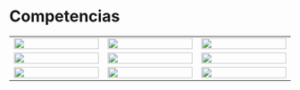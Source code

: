 # Competencias
<table align="center">
  <tbody widht= "35%">
  <tr>
    <td width="5%"><a href="#" width="33%"><img src="https://www.vectorlogo.zone/logos/python/python-icon.svg" width="100%"></a></td>
    <td width="5%"><a href="#" width="33%"><img src="https://www.vectorlogo.zone/logos/r-project/r-project-official.svg" width="100%"></a></td>
    <td width="5%"><a href="#" width="33%"><img src="https://www.vectorlogo.zone/logos/djangoproject/djangoproject-icon.svg" width="100%"></a></td>
  </tr>
  <tr>
    <td width="5%"><a href="#" width="33%"><img src="https://www.vectorlogo.zone/logos/w3_html5/w3_html5-icon.svg" width="100%"></a></td>
    <td width="5%"><a href="#" width="33%"><img src="https://www.vectorlogo.zone/logos/w3_css/w3_css-icon.svg" width="100%"></a></td>
    <td width="5%"><a href="#" width="33%"><img src="https://www.vectorlogo.zone/logos/git-scm/git-scm-icon.svg" width="100%"></a></td>
  </tr>
  <tr>
    <td width="5%"><a href="#" width="33%"><img src="https://www.vectorlogo.zone/logos/mysql/mysql-icon.svg" width="100%"></a></td>
    <td width="5%"><a href="#" width="33%"><img src="https://www.vectorlogo.zone/logos/sass-lang/sass-lang-icon.svg" width="100%"></a></td>
    <td width="5%"><a href="#" width="33%"><img src="https://www.vectorlogo.zone/logos/getbootstrap/getbootstrap-icon.svg" width="100%"></a></td>
  </tr>
  <tbody> 
</table>

